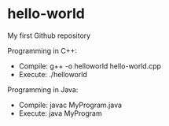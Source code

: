 # hello-world
My first Github repository

Programming in C++:
 - Compile: g++ -o helloworld hello-world.cpp
 - Execute: ./helloworld 

Programming in Java:
 - Compile: javac MyProgram.java
 - Execute: java MyProgram

